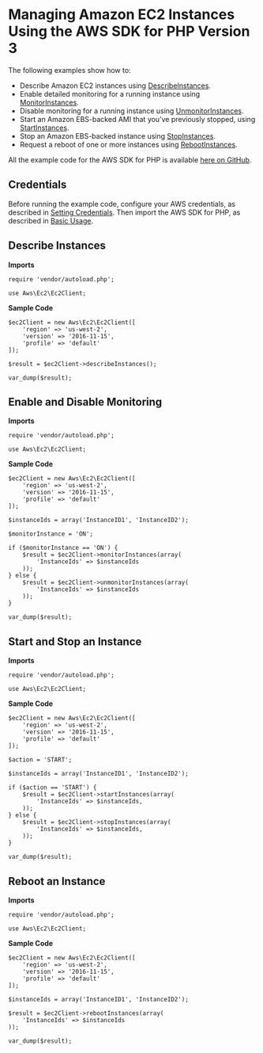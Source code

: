 # Managing Amazon EC2 Instances Using the AWS SDK for PHP Version 3<a name="ec2-examples-managing-instances"></a>

The following examples show how to:
+ Describe Amazon EC2 instances using [DescribeInstances](https://docs.aws.amazon.com/aws-sdk-php/v3/api/api-ec2-2016-11-15.html#describeinstances)\.
+ Enable detailed monitoring for a running instance using [MonitorInstances](https://docs.aws.amazon.com/aws-sdk-php/v3/api/api-ec2-2016-11-15.html#monitorinstances)\.
+ Disable monitoring for a running instance using [UnmonitorInstances](https://docs.aws.amazon.com/aws-sdk-php/v3/api/api-ec2-2016-11-15.html#unmonitorinstances)\.
+ Start an Amazon EBS\-backed AMI that you’ve previously stopped, using [StartInstances](https://docs.aws.amazon.com/aws-sdk-php/v3/api/api-ec2-2016-11-15.html#startinstances)\.
+ Stop an Amazon EBS\-backed instance using [StopInstances](https://docs.aws.amazon.com/aws-sdk-php/v3/api/api-ec2-2016-11-15.html#stopinstances)\.
+ Request a reboot of one or more instances using [RebootInstances](https://docs.aws.amazon.com/aws-sdk-php/v3/api/api-ec2-2016-11-15.html#rebootinstances)\.

All the example code for the AWS SDK for PHP is available [here on GitHub](https://github.com/awsdocs/aws-doc-sdk-examples/tree/master/php/example_code)\.

## Credentials<a name="credentials"></a>

Before running the example code, configure your AWS credentials, as described in [Setting Credentials](guide_credentials.md)\. Then import the AWS SDK for PHP, as described in [Basic Usage](getting-started_basic-usage.md)\.

## Describe Instances<a name="describe-instances"></a>

 **Imports** 

```
require 'vendor/autoload.php';

use Aws\Ec2\Ec2Client;
```

 **Sample Code** 

```
$ec2Client = new Aws\Ec2\Ec2Client([
    'region' => 'us-west-2',
    'version' => '2016-11-15',
    'profile' => 'default'
]);

$result = $ec2Client->describeInstances();

var_dump($result);
```

## Enable and Disable Monitoring<a name="enable-and-disable-monitoring"></a>

 **Imports** 

```
require 'vendor/autoload.php';

use Aws\Ec2\Ec2Client;
```

 **Sample Code** 

```
$ec2Client = new Aws\Ec2\Ec2Client([
    'region' => 'us-west-2',
    'version' => '2016-11-15',
    'profile' => 'default'
]);

$instanceIds = array('InstanceID1', 'InstanceID2');

$monitorInstance = 'ON';

if ($monitorInstance == 'ON') {
    $result = $ec2Client->monitorInstances(array(
        'InstanceIds' => $instanceIds
    ));
} else {
    $result = $ec2Client->unmonitorInstances(array(
        'InstanceIds' => $instanceIds
    ));
}

var_dump($result);
```

## Start and Stop an Instance<a name="start-and-stop-an-instance"></a>

 **Imports** 

```
require 'vendor/autoload.php';

use Aws\Ec2\Ec2Client;
```

 **Sample Code** 

```
$ec2Client = new Aws\Ec2\Ec2Client([
    'region' => 'us-west-2',
    'version' => '2016-11-15',
    'profile' => 'default'
]);

$action = 'START';

$instanceIds = array('InstanceID1', 'InstanceID2');

if ($action == 'START') {
    $result = $ec2Client->startInstances(array(
        'InstanceIds' => $instanceIds,
    ));
} else {
    $result = $ec2Client->stopInstances(array(
        'InstanceIds' => $instanceIds,
    ));
}

var_dump($result);
```

## Reboot an Instance<a name="reboot-an-instance"></a>

 **Imports** 

```
require 'vendor/autoload.php';

use Aws\Ec2\Ec2Client;
```

 **Sample Code** 

```
$ec2Client = new Aws\Ec2\Ec2Client([
    'region' => 'us-west-2',
    'version' => '2016-11-15',
    'profile' => 'default'
]);

$instanceIds = array('InstanceID1', 'InstanceID2');

$result = $ec2Client->rebootInstances(array(
    'InstanceIds' => $instanceIds
));

var_dump($result);
```